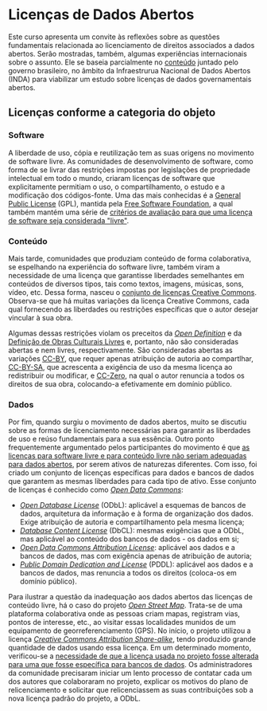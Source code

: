 # Licenças de Dados Abertos #

Este curso apresenta um convite às reflexões sobre as questões fundamentais
relacionada ao licenciamento de direitos associados a dados abertos. Serão
mostradas, também, algumas experiências internacionais sobre o assunto. Ele
se baseia parcialmente no
[conteúdo](http://wiki.gtinda.ibge.gov.br/Produto-GT1-Levantamento-Juridico-Licenciamento-Dados-Abertos.ashx)
juntado pelo governo brasileiro, no âmbito da Infraestrurua Nacional de
Dados Abertos (INDA) para viabilizar um estudo sobre licenças de dados
governamentais abertos.

## Licenças conforme a categoria do objeto ##

### Software ###

A liberdade de uso, cópia e reutilização tem as suas origens no movimento de
software livre. As comunidades de desenvolvimento de software, como forma de se
livrar das restrições impostas por legislações de propriedade intelectual em
todo o mundo, criaram licenças de software que explicitamente permitiam o uso,
o compartilhamento, o estudo e a modificação dos códigos-fonte. Uma das mais
conhecidas é a [General Public License](http://www.gnu.org/licenses/gpl.html)
(GPL), mantida pela [Free Software Foundation](http://www.fsf.org/), a qual
também mantém uma série de [critérios de avaliação para que uma licença de
software seja considerada "livre"](http://www.gnu.org/philosophy/free-sw.html).

### Conteúdo ###

Mais tarde, comunidades que produziam conteúdo de forma colaborativa, se espelhando na experiência do software livre, também viram a necessidade de uma licença que garantisse liberdades semelhantes em conteúdos de diversos tipos, tais como textos, imagens, músicas, sons, vídeo, etc. Dessa forma, nasceu o [conjunto de licenças Creative Commons](http://creativecommons.org/licenses/). Observa-se que há muitas variações da licença Creative Commons, cada qual fornecendo as liberdades ou restrições específicas que o autor desejar vincular à sua obra.

Algumas dessas restrições violam os preceitos da [*Open Definition*](http://opendefinition.org/okd/portugues-brasileiro) e da [Definição de Obras Culturais Livres](http://freedomdefined.org/Definition) e, portanto, não são consideradas abertas e nem livres, respectivamente. São consideradas abertas as variações [CC-BY](http://creativecommons.org/licenses/by/3.0/br/), que requer apenas atribuição de autoria ao compartlhar, [CC-BY-SA](http://creativecommons.org/licenses/by-sa/3.0/br/), que acrescenta a exigência de uso da mesma licença ao redistribuir ou modificar, e [CC-Zero](http://creativecommons.org/choose/zero/), na qual o autor renuncia a todos os direitos de sua obra, colocando-a efetivamente em domínio público.


### Dados ###

Por fim, quando surgiu o movimento de dados abertos, muito se discutiu sobre as formas de licenciamento necessárias para garantir as liberdades de uso e reúso fundamentais para a sua essência. Outro ponto frequentemente argumentado pelos participantes do movimento é que [as licenças para software livre e para conteúdo livre não seriam adequadas para dados abertos](http://opendatacommons.org/faq/licenses/#Why_Not_Use_a_Creative_Commons_or_FreeOpen_Source_Software_License_for_Databases), por serem ativos de naturezas diferentes. Com isso, foi criado um conjunto de licenças específicas para dados e bancos de dados que garantem as mesmas liberdades para cada tipo de ativo. Esse conjunto de licenças é conhecido como _[Open Data Commons](http://opendatacommons.org/)_:

* _[Open Database License](http://opendatacommons.org/licenses/odbl/)_ (ODbL): aplicável a esquemas de bancos de dados, arquitetura da informação e à forma de organização dos dados. Exige atribuição de autoria e compartilhamento pela mesma licença;
* _[Database Content License](http://opendatacommons.org/licenses/dbcl/)_ (DbCL): mesmas exigências que a ODbL, mas aplicável ao conteúdo dos bancos de dados - os dados em si;
* _[Open Data Commons Attribution License](http://opendatacommons.org/licenses/by/)_: aplicável aos dados e a bancos de dados, mas com exigência apenas de atribuição de autoria;
* _[Public Domain Dedication and License](http://opendatacommons.org/licenses/pddl/)_ (PDDL): aplicável aos dados e a bancos de dados, mas renuncia a todos os direitos (coloca-os em domínio público).

Para ilustrar a questão da inadequação aos dados abertos das licenças de conteúdo livre, há o caso do projeto _[Open Street Map](http://openstreetmap.org)_. Trata-se de uma plataforma colaborativa onde as pessoas criam mapas, registram vias, pontos de interesse, etc., ao visitar essas localidades munidos de um equipamento de georreferenciamento (GPS). No início, o projeto utilizou a licença _[Creative Commons Attribution Share-alike](http://creativecommons.org/licenses/by-sa/2.0/)_, tendo produzido grande quantidade de dados usando essa licença. Em um determinado momento, verificou-se a [necessidade de que a licença usada no projeto fosse alterada para uma que fosse específica para bancos de dados](http://strata.oreilly.com/2011/06/openstreetmap-creative-commons-open-database-license.html). Os administradores da comunidade precisaram iniciar um lento processo de contatar cada um dos autores que colaboraram no projeto, explicar os motivos do plano de relicenciamento e solicitar que relicenciassem as suas contribuições sob a nova licença padrão do projeto, a ODbL.

